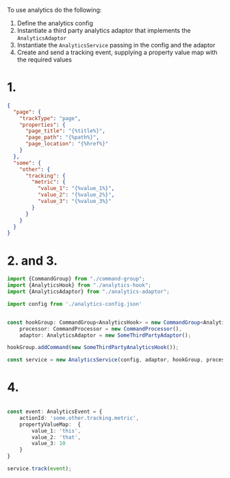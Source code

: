 
To use analytics do the following:

1) Define the analytics config
2) Instantiate a third party analytics adaptor that implements the `AnalyticsAdaptor`
3) Instantiate the `AnalyticsService` passing in the config and the adaptor
4) Create and send a tracking event, supplying a property value map with the required values


# 1.

```json
{
  "page": {
    "trackType": "page",
    "properties": {
      "page_title": "{%title%}",
      "page_path": "{%path%}",
      "page_location": "{%href%}"
    }
  },
  "some": {
    "other": {
      "tracking": {
        "metric": {
          "value_1": "{%value_1%}",
          "value_2": "{%value_2%}",
          "value_3": "{%value_3%}"
        }
      }
    }
  }
}
```

# 2. and 3.

```ts
import {CommandGroup} from "./command-group";
import {AnalyticsHook} from "./analytics-hook";
import {AnalyticsAdaptor} from "./analytics-adaptor";

import config from './analytics-config.json'


const hookGroup: CommandGroup<AnalyticsHook> = new CommandGroup<AnalyticsHook>(),
    processor: CommandProcessor = new CommandProcessor(),
    adaptor: AnalyticsAdaptor = new SomeThirdPartyAdaptor();

hookGroup.addCommand(new SomeThirdPartyAnalyticsHook());

const service = new AnalyticsService(config, adaptor, hookGroup, processor);
```
# 4.

```ts

const event: AnalyticsEvent = {
    actionId: 'some.other.tracking.metric',
    propertyValueMap:  {
        value_1: 'this',
        value_2: 'that',
        value_3: 10
    }
}

service.track(event);
```
